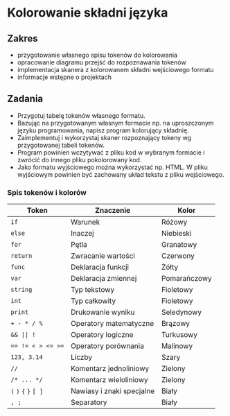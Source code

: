 # Kolorowanie składni języka
## Zakres
* przygotowanie własnego spisu tokenów do kolorowania
* opracowanie diagramu przejść do rozpoznawania tokenów
* implementacja skanera z kolorowanem składni wejściowego formatu
* informacje wstępne o projektach
## Zadania
* Przygotuj tabelę tokenów własnego formatu.
* Bazując na przygotowanym własnym formacie np. na uproszczonym języku programowania, napisz program kolorujący składnię.
* Zaimplementuj i wykorzystaj skaner rozpoznający tokeny wg przygotowanej tabeli tokenów. 
* Program powinien wczytywać z pliku kod w wybranym formacie i zwrócić do innego pliku pokolorowany kod. 
* Jako formatu wyjściowego można wykorzystać np. HTML. W pliku wyjściowym powinien być zachowany układ tekstu z pliku wejściowego.

### Spis tokenów i kolorów

| Token       | Znaczenie             | Kolor        |
|-------------|-----------------------|--------------|
| `if`        | Warunek               | Różowy       |
| `else`      | Inaczej               | Niebieski    |
| `for`       | Pętla                 | Granatowy      |
| `return`    | Zwracanie wartości    | Czerwony     |
| `func`      | Deklaracja funkcji    | Żółty       |
| `var`       | Deklaracja zmiennej   | Pomarańczowy |
| `string`    | Typ tekstowy          | Fioletowy    |
| `int`       | Typ całkowity         | Fioletowy    |
| `print`     | Drukowanie wyniku     | Seledynowy    |
| `+ - * / %` | Operatory matematyczne | Brązowy      |
| `&& \|\| !`   | Operatory logiczne    | Turkusowy    |
| `== != < > <= >=` | Operatory porównania | Malinowy  |
| `123, 3.14` | Liczby                | Szary        |
| `//`        | Komentarz jednoliniowy | Zielony      |
| `/* ... */` | Komentarz wieloliniowy | Zielony      |
| `(` `)` `{` `}` `[ ]` | Nawiasy i znaki specjalne | Biały |
| `, ;`       | Separatory            | Biały       |
